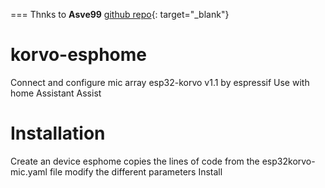 === Thnks to **Asve99** [github repo](https://github.com/esphome/feature-requests/issues/2430#issuecomment-1789969831){: target="_blank"}

# korvo-esphome
Connect and configure mic array esp32-korvo v1.1 by espressif
Use with home Assistant Assist

# Installation
Create an device esphome
copies the lines of code from the esp32korvo-mic.yaml file
modify the different parameters
Install
